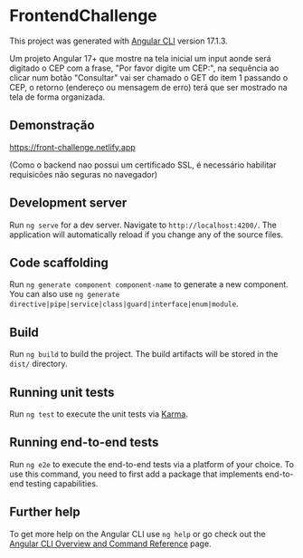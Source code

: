 # FrontendChallenge

This project was generated with [Angular CLI](https://github.com/angular/angular-cli) version 17.1.3.

 Um projeto Angular 17+ que mostre na tela inicial um input aonde será digitado o CEP com a frase, "Por favor digite um CEP:", na sequência ao clicar num botão "Consultar" vai ser chamado o GET do item 1 passando o CEP, o retorno (endereço ou mensagem de erro) terá que ser mostrado na tela de forma organizada.

 ## Demonstração

https://front-challenge.netlify.app

(Como o backend nao possui um certificado SSL, é necessário habilitar requisicões não seguras no navegador)

## Development server

Run `ng serve` for a dev server. Navigate to `http://localhost:4200/`. The application will automatically reload if you change any of the source files.

## Code scaffolding

Run `ng generate component component-name` to generate a new component. You can also use `ng generate directive|pipe|service|class|guard|interface|enum|module`.

## Build

Run `ng build` to build the project. The build artifacts will be stored in the `dist/` directory.

## Running unit tests

Run `ng test` to execute the unit tests via [Karma](https://karma-runner.github.io).

## Running end-to-end tests

Run `ng e2e` to execute the end-to-end tests via a platform of your choice. To use this command, you need to first add a package that implements end-to-end testing capabilities.

## Further help

To get more help on the Angular CLI use `ng help` or go check out the [Angular CLI Overview and Command Reference](https://angular.io/cli) page.
